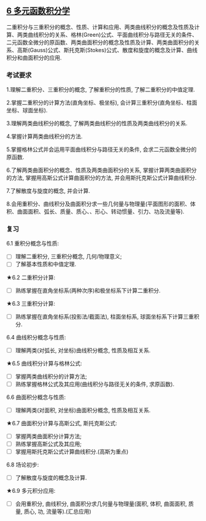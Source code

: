 
## [6 多元函数积分学](../TOC.md#6-多元函数积分学)

二重积分与三重积分的概念、性质、计算和应用、两类曲线积分的概念及性质及计算、两类曲线积分的关系、格林(Green)公式、平面曲线积分与路径无关的条件、二元函数全微分的原函数、两类曲面积分的概念及性质及计算、两类曲面积分的关系、高斯(Gauss)公式、斯托克斯(Stokes)公式、散度和旋度的概念及计算、曲线积分和曲面积分的应用.

### 考试要求

1.理解二重积分、三重积分的概念, 了解重积分的性质, 了解二重积分的中值定理.

2.掌握二重积分的计算方法(直角坐标、极坐标), 会计算三重积分(直角坐标、柱面坐标、球面坐标).

3.理解两类曲线积分的概念, 了解两类曲线积分的性质及两类曲线积分的关系.

4.掌握计算两类曲线积分的方法.

5.掌握格林公式并会运用平面曲线积分与路径无关的条件, 会求二元函数全微分的原函数.

6.了解两类曲面积分的概念、性质及两类曲面积分的关系, 掌握计算两类曲面积分的方法, 掌握用高斯公式计算曲面积分的方法, 并会用斯托克斯公式计算曲线积分.

7.了解散度与旋度的概念, 并会计算.

8.会用重积分、曲线积分及曲面积分求一些几何量与物理量(平面图形的面积、体积、曲面面积、弧长、质量、质心、、形心、转动惯量、引力、功及流量等).

### 复习

6.1 重积分概念与性质:

- [ ] 理解二重积分, 三重积分概念, 几何/物理意义;
- [ ] 了解基本性质和中值定理.

★6.2 二重积分计算:

- [ ] 熟练掌握在直角坐标系(两种次序)和极坐标系下计算二重积分.

★6.3 三重积分计算:

- [ ] 熟练掌握在直角坐标系(投影法/截面法), 柱面坐标系, 球面坐标系下计算三重积分.

6.4 曲线积分概念与性质:

- [ ] 理解两类(对弧长, 对坐标)曲线积分概念, 性质及相互关系.

★6.5 曲线积分计算与格林公式:

- [ ] 掌握两类曲线积分的计算方法;
- [ ] 熟练掌握格林公式及其应用(曲线积分与路径无关的条件, 求原函数).

6.6 曲面积分概念与性质:

- [ ] 理解两类(对面积, 对坐标)曲面积分概念, 性质及相互关系.

★6.7 曲面积分计算与高斯公式, 斯托克斯公式:

- [ ] 掌握两类曲面积分计算方法;
- [ ] 熟练掌握高斯公式及其应用;
- [ ] 掌握用斯托克斯公式计算曲线积分.(高斯为重点)

6.8 场论初步:

- [ ] 了解散度与旋度的概念及计算.

★6.9 多元积分应用:

- [ ] 会用重积分, 曲线积分, 曲面积分求几何量与物理量(面积, 体积, 曲面面积, 质量, 质心, 功, 流量等).(汇总应用)
